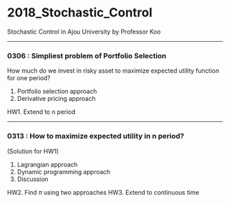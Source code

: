# 2018_Stochastic_Control
Stochastic Control in Ajou University  by Professor Koo  

----------
### 0306 : Simpliest problem of Portfolio Selection
How much do we invest in risky asset to maximize expected utility function for one period? 

1. Portfolio selection approach
2. Derivative pricing approach

HW1. Extend to n period

----------
### 0313 : How to maximize expected utility in n period?
(Solution for HW1)

1. Lagrangian approach
2. Dynamic programming approach
3. Discussion

HW2. Find $\pi$ using two approaches
HW3. Extend to continuous time
